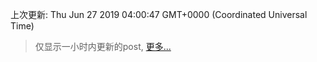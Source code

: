 
  
 上次更新: Thu Jun 27 2019 04:00:47 GMT+0000 (Coordinated Universal Time) 

 > 仅显示一小时内更新的post, [更多...](screenshots/)
  